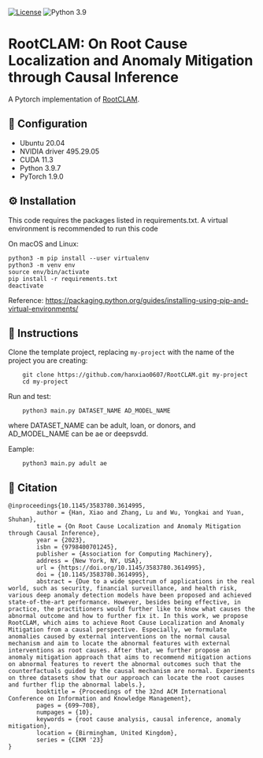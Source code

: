 [![License](https://img.shields.io/badge/License-MIT-red.svg)](https://github.com/hanxiao0607/RootCLAM/blob/main/LICENSE)
![Python 3.9](https://img.shields.io/badge/python-3.9-blue.svg)
# RootCLAM: On Root Cause Localization and Anomaly Mitigation through Causal Inference
A Pytorch implementation of [RootCLAM](https://dl.acm.org/doi/10.1145/3583780.3614995).

## 🧰 Configuration
- Ubuntu 20.04
- NVIDIA driver 495.29.05 
- CUDA 11.3
- Python 3.9.7
- PyTorch 1.9.0

## ⚙️ Installation
This code requires the packages listed in requirements.txt.
A virtual environment is recommended to run this code

On macOS and Linux:  
```
python3 -m pip install --user virtualenv
python3 -m venv env
source env/bin/activate
pip install -r requirements.txt
deactivate
```
Reference: https://packaging.python.org/guides/installing-using-pip-and-virtual-environments/

## 🚀 Instructions
Clone the template project, replacing ``my-project`` with the name of the project you are creating:

        git clone https://github.com/hanxiao0607/RootCLAM.git my-project
        cd my-project

Run and test:

        python3 main.py DATASET_NAME AD_MODEL_NAME

where DATASET_NAME can be adult, loan, or donors, and AD_MODEL_NAME can be ae or deepsvdd.

Eample:

        python3 main.py adult ae

## 📄 Citation
```
@inproceedings{10.1145/3583780.3614995,
        author = {Han, Xiao and Zhang, Lu and Wu, Yongkai and Yuan, Shuhan},
        title = {On Root Cause Localization and Anomaly Mitigation through Causal Inference},
        year = {2023},
        isbn = {9798400701245},
        publisher = {Association for Computing Machinery},
        address = {New York, NY, USA},
        url = {https://doi.org/10.1145/3583780.3614995},
        doi = {10.1145/3583780.3614995},
        abstract = {Due to a wide spectrum of applications in the real world, such as security, financial surveillance, and health risk, various deep anomaly detection models have been proposed and achieved state-of-the-art performance. However, besides being effective, in practice, the practitioners would further like to know what causes the abnormal outcome and how to further fix it. In this work, we propose RootCLAM, which aims to achieve Root Cause Localization and Anomaly Mitigation from a causal perspective. Especially, we formulate anomalies caused by external interventions on the normal causal mechanism and aim to locate the abnormal features with external interventions as root causes. After that, we further propose an anomaly mitigation approach that aims to recommend mitigation actions on abnormal features to revert the abnormal outcomes such that the counterfactuals guided by the causal mechanism are normal. Experiments on three datasets show that our approach can locate the root causes and further flip the abnormal labels.},
        booktitle = {Proceedings of the 32nd ACM International Conference on Information and Knowledge Management},
        pages = {699–708},
        numpages = {10},
        keywords = {root cause analysis, causal inference, anomaly mitigation},
        location = {Birmingham, United Kingdom},
        series = {CIKM '23}
}
```
